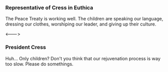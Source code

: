 ### Representative of Cress in Euthica

<!-- __ALIGN_RIGHT__ -->

The Peace Treaty is working well. The children are speaking our language, dressing our clothes, worshiping our leader, and giving up their culture. 

<--->

### President Cress

Huh... Only children? Don't you think that our rejuvenation process is way too slow. Please do somethings.
